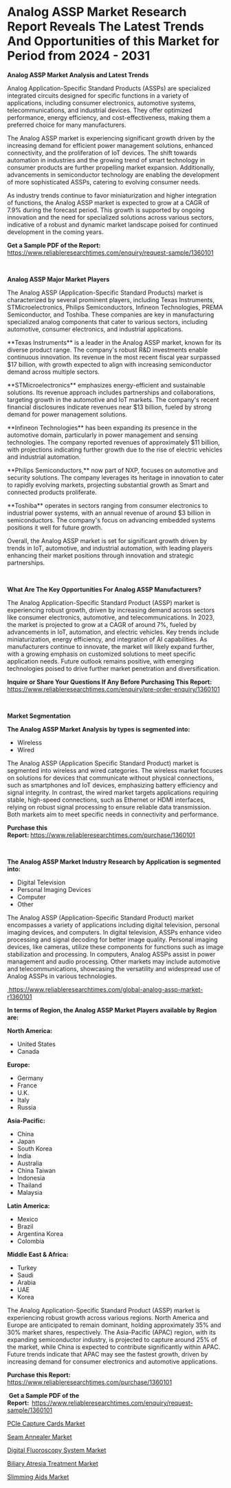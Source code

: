 <p><h1>Analog ASSP Market Research Report Reveals The Latest Trends And Opportunities of this Market for Period from 2024 - 2031</h1></p><p><strong>Analog ASSP Market Analysis and Latest Trends</strong></p>
<p><p>Analog Application-Specific Standard Products (ASSPs) are specialized integrated circuits designed for specific functions in a variety of applications, including consumer electronics, automotive systems, telecommunications, and industrial devices. They offer optimized performance, energy efficiency, and cost-effectiveness, making them a preferred choice for many manufacturers.</p><p>The Analog ASSP market is experiencing significant growth driven by the increasing demand for efficient power management solutions, enhanced connectivity, and the proliferation of IoT devices. The shift towards automation in industries and the growing trend of smart technology in consumer products are further propelling market expansion. Additionally, advancements in semiconductor technology are enabling the development of more sophisticated ASSPs, catering to evolving consumer needs.</p><p>As industry trends continue to favor miniaturization and higher integration of functions, the Analog ASSP market is expected to grow at a CAGR of 7.9% during the forecast period. This growth is supported by ongoing innovation and the need for specialized solutions across various sectors, indicative of a robust and dynamic market landscape poised for continued development in the coming years.</p></p>
<p><strong>Get a Sample PDF of the Report:&nbsp;</strong> <a href="https://www.reliableresearchtimes.com/enquiry/request-sample/1360101?utm_campaign=1558&utm_medium=2&utm_source=Github&utm_content=ia&utm_term=05122024&utm_id=analog-assp">https://www.reliableresearchtimes.com/enquiry/request-sample/1360101</a></p>
<p>&nbsp;</p>
<p><strong>Analog ASSP Major Market Players</strong></p>
<p><p>The Analog ASSP (Application-Specific Standard Products) market is characterized by several prominent players, including Texas Instruments, STMicroelectronics, Philips Semiconductors, Infineon Technologies, PREMA Semiconductor, and Toshiba. These companies are key in manufacturing specialized analog components that cater to various sectors, including automotive, consumer electronics, and industrial applications.</p><p>**Texas Instruments** is a leader in the Analog ASSP market, known for its diverse product range. The company's robust R&D investments enable continuous innovation. Its revenue in the most recent fiscal year surpassed $17 billion, with growth expected to align with increasing semiconductor demand across multiple sectors.</p><p>**STMicroelectronics** emphasizes energy-efficient and sustainable solutions. Its revenue approach includes partnerships and collaborations, targeting growth in the automotive and IoT markets. The company's recent financial disclosures indicate revenues near $13 billion, fueled by strong demand for power management solutions.</p><p>**Infineon Technologies** has been expanding its presence in the automotive domain, particularly in power management and sensing technologies. The company reported revenues of approximately $11 billion, with projections indicating further growth due to the rise of electric vehicles and industrial automation.</p><p>**Philips Semiconductors,** now part of NXP, focuses on automotive and security solutions. The company leverages its heritage in innovation to cater to rapidly evolving markets, projecting substantial growth as Smart and connected products proliferate.</p><p>**Toshiba** operates in sectors ranging from consumer electronics to industrial power systems, with an annual revenue of around $3 billion in semiconductors. The company's focus on advancing embedded systems positions it well for future growth.</p><p>Overall, the Analog ASSP market is set for significant growth driven by trends in IoT, automotive, and industrial automation, with leading players enhancing their market positions through innovation and strategic partnerships.</p></p>
<p>&nbsp;</p>
<p><strong>What Are The Key Opportunities For Analog ASSP Manufacturers?</strong></p>
<p><p>The Analog Application-Specific Standard Product (ASSP) market is experiencing robust growth, driven by increasing demand across sectors like consumer electronics, automotive, and telecommunications. In 2023, the market is projected to grow at a CAGR of around 7%, fueled by advancements in IoT, automation, and electric vehicles. Key trends include miniaturization, energy efficiency, and integration of AI capabilities. As manufacturers continue to innovate, the market will likely expand further, with a growing emphasis on customized solutions to meet specific application needs. Future outlook remains positive, with emerging technologies poised to drive further market penetration and diversification.</p></p>
<p><strong>Inquire or Share Your Questions If Any Before Purchasing This Report:</strong> <a href="https://www.reliableresearchtimes.com/enquiry/pre-order-enquiry/1360101?utm_campaign=1558&utm_medium=2&utm_source=Github&utm_content=ia&utm_term=05122024&utm_id=analog-assp">https://www.reliableresearchtimes.com/enquiry/pre-order-enquiry/1360101</a></p>
<p>&nbsp;</p>
<p><strong>Market Segmentation</strong></p>
<p><strong>The Analog ASSP Market Analysis by types is segmented into:</strong></p>
<p><ul><li>Wireless</li><li>Wired</li></ul></p>
<p><p>The Analog ASSP (Application Specific Standard Product) market is segmented into wireless and wired categories. The wireless market focuses on solutions for devices that communicate without physical connections, such as smartphones and IoT devices, emphasizing battery efficiency and signal integrity. In contrast, the wired market targets applications requiring stable, high-speed connections, such as Ethernet or HDMI interfaces, relying on robust signal processing to ensure reliable data transmission. Both markets aim to meet specific needs in connectivity and performance.</p></p>
<p><strong>Purchase this Report:&nbsp;</strong><a href="https://www.reliableresearchtimes.com/purchase/1360101?utm_campaign=1558&utm_medium=2&utm_source=Github&utm_content=ia&utm_term=05122024&utm_id=analog-assp">https://www.reliableresearchtimes.com/purchase/1360101</a></p>
<p>&nbsp;</p>
<p><strong>The Analog ASSP Market Industry Research by Application is segmented into:</strong></p>
<p><ul><li>Digital Television</li><li>Personal Imaging Devices</li><li>Computer</li><li>Other</li></ul></p>
<p><p>The Analog ASSP (Application-Specific Standard Product) market encompasses a variety of applications including digital television, personal imaging devices, and computers. In digital television, ASSPs enhance video processing and signal decoding for better image quality. Personal imaging devices, like cameras, utilize these components for functions such as image stabilization and processing. In computers, Analog ASSPs assist in power management and audio processing. Other markets may include automotive and telecommunications, showcasing the versatility and widespread use of Analog ASSPs in various technologies.</p></p>
<p><a href="https://www.reliableresearchtimes.com/global-analog-assp-market-r1360101?utm_campaign=1558&utm_medium=2&utm_source=Github&utm_content=ia&utm_term=05122024&utm_id=analog-assp">&nbsp;https://www.reliableresearchtimes.com/global-analog-assp-market-r1360101</a></p>
<p><strong>In terms of Region, the Analog ASSP Market Players available by Region are:</strong></p>
<p>
    <p> <strong> North America: </strong>
        <ul>
            <li>United States</li>
            <li>Canada</li>
        </ul>
        </p> 
    <p> <strong> Europe: </strong>
        <ul>
            <li>Germany</li>
            <li>France</li>
            <li>U.K.</li>
            <li>Italy</li>
            <li>Russia</li>
        </ul>
        </p> 
    <p> <strong> Asia-Pacific: </strong>
        <ul>
            <li>China</li>
            <li>Japan</li>
            <li>South Korea</li>
            <li>India</li>
            <li>Australia</li>
            <li>China Taiwan</li>
            <li>Indonesia</li>
            <li>Thailand</li>
            <li>Malaysia</li>
        </ul>
        </p> 
    <p> <strong> Latin America: </strong>
        <ul>
            <li>Mexico</li>
            <li>Brazil</li>
            <li>Argentina Korea</li>
            <li>Colombia</li>
        </ul>
        </p> 
    <p> <strong> Middle East & Africa: </strong>
        <ul>
            <li>Turkey</li>
            <li>Saudi</li>
            <li>Arabia</li>
            <li>UAE</li>
            <li>Korea</li>
        </ul>
    </p>
    </p>
<p><p>The Analog Application-Specific Standard Product (ASSP) market is experiencing robust growth across various regions. North America and Europe are anticipated to remain dominant, holding approximately 35% and 30% market shares, respectively. The Asia-Pacific (APAC) region, with its expanding semiconductor industry, is projected to capture around 25% of the market, while China is expected to contribute significantly within APAC. Future trends indicate that APAC may see the fastest growth, driven by increasing demand for consumer electronics and automotive applications.</p></p>
<p><strong>Purchase this Report: </strong><a href="https://www.reliableresearchtimes.com/purchase/1360101?utm_campaign=1558&utm_medium=2&utm_source=Github&utm_content=ia&utm_term=05122024&utm_id=analog-assp">https://www.reliableresearchtimes.com/purchase/1360101</a></p>
<p>&nbsp;<strong>Get a Sample PDF of the Report:&nbsp;&nbsp;</strong><a href="https://www.reliableresearchtimes.com/enquiry/request-sample/1360101?utm_campaign=1558&utm_medium=2&utm_source=Github&utm_content=ia&utm_term=05122024&utm_id=analog-assp">https://www.reliableresearchtimes.com/enquiry/request-sample/1360101</a></p>
<p><strong></strong></p>
<p><p><a href="https://issuu.com/reportprime-2/docs/pcie-capture-cards-market-size-2030.pptx?utm_campaign=1558&utm_medium=2&utm_source=Github&utm_content=ia&utm_term=05122024&utm_id=analog-assp">PCIe Capture Cards Market</a></p><p><a href="https://issuu.com/reportprime-2/docs/seam-annealer-market-size-2030.pptx?utm_campaign=1558&utm_medium=2&utm_source=Github&utm_content=ia&utm_term=05122024&utm_id=analog-assp">Seam Annealer Market</a></p><p><a href="https://www.linkedin.com/pulse/insights-digital-fluoroscopy-system-market-2024-2031-growth-segmentation-gohxe?utm_campaign=1558&utm_medium=2&utm_source=Github&utm_content=ia&utm_term=05122024&utm_id=analog-assp">Digital Fluoroscopy System Market</a></p><p><a href="https://www.linkedin.com/pulse/biliary-atresia-treatment-market-size-overview-comprehensive-7svpe?utm_campaign=1558&utm_medium=2&utm_source=Github&utm_content=ia&utm_term=05122024&utm_id=analog-assp">Biliary Atresia Treatment Market</a></p><p><a href="https://www.linkedin.com/pulse/slimming-aids-market-expansion-comprehensive-analysis-71-cagr-ykrpe?utm_campaign=1558&utm_medium=2&utm_source=Github&utm_content=ia&utm_term=05122024&utm_id=analog-assp">Slimming Aids Market</a></p></p>